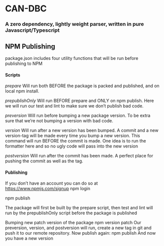 # CAN-DBC
### A zero dependency, lightly weight parser, written in pure Javascript/Typescript


## NPM Publishing
package.json includes four utility functions that will be run before publishing to NPM

#### Scripts
*prepare*
Will run both BEFORE the package is packed and published, and on local npm install.

*prepublishOnly*
Will run BEFORE prepare and ONLY on npm publish. Here we will run our test and lint to make sure we don’t publish bad code.

*preversion*
Will run before bumping a new package version. To be extra sure that we’re not bumping a version with bad code.

*version*
Will run after a new version has been bumped. A commit and a new version-tag will be made every time you bump a new version. This command will run BEFORE the commit is made. One idea is to run the formatter here and so no ugly code will pass into the new version

*postversion*
Will run after the commit has been made. A perfect place for pushing the commit as well as the tag.

#### Publishing

If you don’t have an account you can do so at https://www.npmjs.com/signup
npm login

npm publish

The package will first be built by the prepare script, then test and lint will run by the prepublishOnly script before the package is published

Bumping new patch version of the package
npm version patch
Our preversion, version, and postversion will run, create a new tag in git and push it to our remote repository. Now publish again:
npm publish
And now you have a new version
